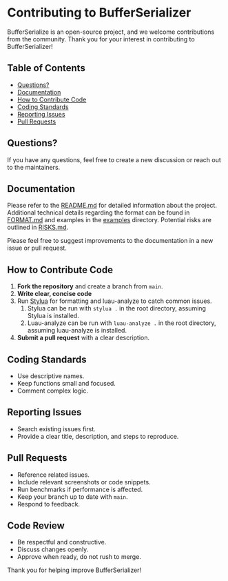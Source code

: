 # Contributing to BufferSerializer
BufferSerialize is an open-source project, and we welcome contributions from the community.
Thank you for your interest in contributing to BufferSerializer!

## Table of Contents
- [Questions?](#questions)
- [Documentation](#documentation)
- [How to Contribute Code](#how-to-contribute-code)
- [Coding Standards](#coding-standards)
- [Reporting Issues](#reporting-issues)
- [Pull Requests](#pull-requests)

## Questions?
If you have any questions, feel free to create a new discussion or reach out to the maintainers.

## Documentation
Please refer to the [README.md](./README.md) for detailed information about the project.
Additional technical details regarding the format can be found in [FORMAT.md](./FORMAT.md) and examples in the [examples](./examples) directory.  Potential risks are outlined in [RISKS.md](./RISKS.md).

Please feel free to suggest improvements to the documentation in a new issue or pull request.

## How to Contribute Code

1. **Fork the repository** and create a branch from `main`.
2. **Write clear, concise code**
3. Run [Stylua](https://github.com/JohnnyMorganz/StyLua) for formatting and luau-analyze to catch common issues.
   1. Stylua can be run with `stylua .` in the root directory, assuming Stylua is installed.
   2. Luau-analyze can be run with `luau-analyze .` in the root directory, assuming luau-analyze is installed.
4. **Submit a pull request** with a clear description.

## Coding Standards

- Use descriptive names.
- Keep functions small and focused.
- Comment complex logic.

## Reporting Issues

- Search existing issues first.
- Provide a clear title, description, and steps to reproduce.

## Pull Requests

- Reference related issues.
- Include relevant screenshots or code snippets.
- Run benchmarks if performance is affected.
- Keep your branch up to date with `main`.
- Respond to feedback.

## Code Review
- Be respectful and constructive.
- Discuss changes openly.
- Approve when ready, do not rush to merge.

Thank you for helping improve BufferSerializer!